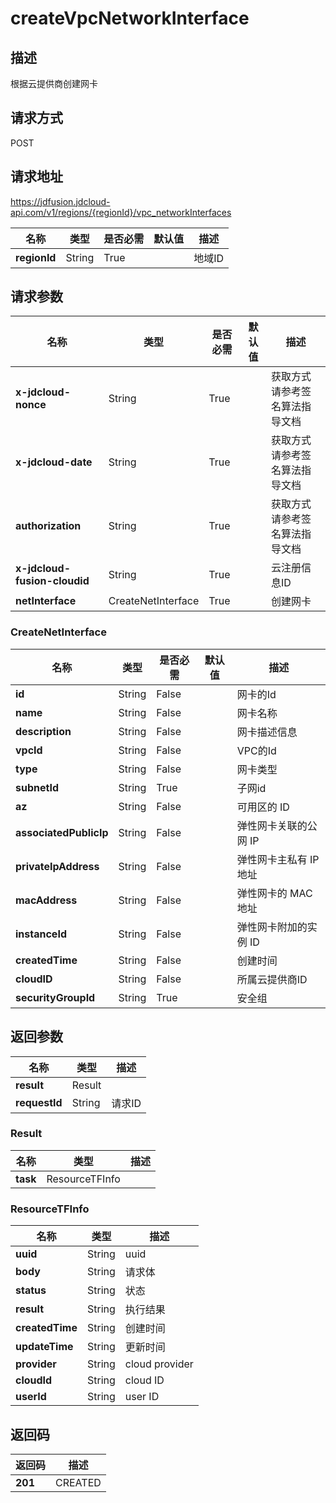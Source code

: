 # createVpcNetworkInterface


## 描述
根据云提供商创建网卡

## 请求方式
POST

## 请求地址
https://jdfusion.jdcloud-api.com/v1/regions/{regionId}/vpc_networkInterfaces

|名称|类型|是否必需|默认值|描述|
|---|---|---|---|---|
|**regionId**|String|True| |地域ID|

## 请求参数
|名称|类型|是否必需|默认值|描述|
|---|---|---|---|---|
|**x-jdcloud-nonce**|String|True| |获取方式请参考签名算法指导文档|
|**x-jdcloud-date**|String|True| |获取方式请参考签名算法指导文档|
|**authorization**|String|True| |获取方式请参考签名算法指导文档|
|**x-jdcloud-fusion-cloudid**|String|True| |云注册信息ID|
|**netInterface**|CreateNetInterface|True| |创建网卡|

### CreateNetInterface
|名称|类型|是否必需|默认值|描述|
|---|---|---|---|---|
|**id**|String|False| |网卡的Id|
|**name**|String|False| |网卡名称|
|**description**|String|False| |网卡描述信息|
|**vpcId**|String|False| |VPC的Id|
|**type**|String|False| |网卡类型|
|**subnetId**|String|True| |子网id|
|**az**|String|False| |可用区的 ID|
|**associatedPublicIp**|String|False| |弹性网卡关联的公网 IP|
|**privateIpAddress**|String|False| |弹性网卡主私有 IP 地址|
|**macAddress**|String|False| |弹性网卡的 MAC 地址|
|**instanceId**|String|False| |弹性网卡附加的实例 ID|
|**createdTime**|String|False| |创建时间|
|**cloudID**|String|False| |所属云提供商ID|
|**securityGroupId**|String|True| |安全组|

## 返回参数
|名称|类型|描述|
|---|---|---|
|**result**|Result| |
|**requestId**|String|请求ID|

### Result
|名称|类型|描述|
|---|---|---|
|**task**|ResourceTFInfo| |
### ResourceTFInfo
|名称|类型|描述|
|---|---|---|
|**uuid**|String|uuid|
|**body**|String|请求体|
|**status**|String|状态|
|**result**|String|执行结果|
|**createdTime**|String|创建时间|
|**updateTime**|String|更新时间|
|**provider**|String|cloud provider|
|**cloudId**|String|cloud ID|
|**userId**|String|user ID|

## 返回码
|返回码|描述|
|---|---|
|**201**|CREATED|
